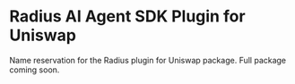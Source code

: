 # Radius AI Agent SDK Plugin for Uniswap

  Name reservation for the Radius plugin for Uniswap package.
  Full package coming soon.